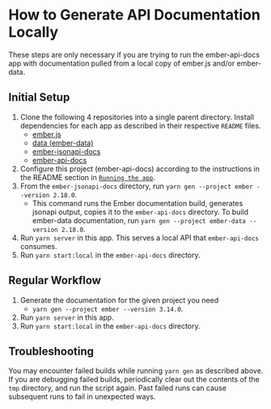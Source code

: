 # How to Generate API Documentation Locally

These steps are only necessary if you are trying to run the ember-api-docs
app with documentation pulled from a local copy of ember.js and/or ember-data.


## Initial Setup

1. Clone the following 4 repositories into a single parent directory. Install dependencies for each app as described in their respective `README` files.
   - [ember.js](https://github.com/emberjs/ember.js)
   - [data (ember-data)](https://github.com/emberjs/data)
   - [ember-jsonapi-docs](https://github.com/ember-learn/ember-jsonapi-docs)
   - [ember-api-docs](https://github.com/ember-learn/ember-api-docs)
1. Configure this project (ember-api-docs) according to the instructions in the README section in [`Running the app`](README.md#running-the-app).
1. From the `ember-jsonapi-docs` directory, run `yarn gen --project ember --version 2.18.0`.
    - This command runs the Ember documentation build, generates jsonapi output, copies it to the `ember-api-docs` directory. To build ember-data documentation, run `yarn gen --project ember-data --version 2.18.0`.
1. Run `yarn server` in this app. This serves a local API that `ember-api-docs` consumes.
1. Run `yarn start:local` in the `ember-api-docs` directory.

## Regular Workflow

1. Generate the documentation for the given project you need
    - `yarn gen --project ember --version 3.14.0`.
1. Run `yarn server` in this app.
1. Run `yarn start:local` in the `ember-api-docs` directory.

## Troubleshooting

You may encounter failed builds while running `yarn gen` as described above.
If you are debugging failed builds, periodically clear out the contents of the `tmp` directory, and run the script again. Past failed runs can cause subsequent runs to fail in unexpected ways.
